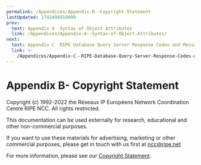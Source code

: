 ```yaml
---
permalink: /Appendices/Appendix-B--Copyright-Statement
lastUpdated: 1743498918000
prev:
  text: Appendix A  Syntax of Object Attributes
  link: /Appendices/Appendix-A--Syntax-of-Object-Attributes/
next:
  text: Appendix C  RIPE Database Query Server Response Codes and Messages
  link: >-
    /Appendices/Appendix-C--RIPE-Database-Query-Server-Response-Codes-and-Messages/
---
```


# Appendix B- Copyright Statement

Copyright (c) 1992-2022 the Réseaux IP Européens Network Coordination Centre RIPE NCC. All rights restricted.

This documentation can be used externally for research, educational and other non-commercial purposes.

If you want to use these materials for advertising, marketing or other commercial purposes, please get in touch with us first at <ncc@ripe.net>

For more information, please see our [Copyright Statement](https://www.ripe.net/about-us/legal/copyright-statement).

